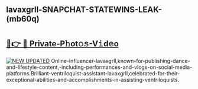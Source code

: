 ## lavaxgrll-SNAPCHAT-STATEWINS-LEAK-(mb60q)


# <h2><a href="https://mediaupload.pro?-20M">🔗👉 🔴 Private-P𝚑ot𝚘𝚜-V𝚒d𝚎o</a></h2>

[![NEW UPDATED](https://i.imgur.com/0qMVB7G.gif)](https://mediaupload.pro?-20M)
Online-influencer-lavaxgrll,known-for-publishing-dance-and-lifestyle-content,-including-performances-and-vlogs-on-social-media-platforms.Brilliant-ventriloquist-assistant-lavaxgrll,celebrated-for-their-exceptional-abilities-and-accomplishments-in-assisting-ventriloquists.  